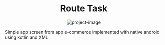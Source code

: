 <h1 align="center" id="title">Route Task</h1>

<p align="center"><img src="https://socialify.git.ci/MohamedElattar22/Route_Task/image?font=Inter&amp;language=1&amp;name=1&amp;owner=1&amp;pattern=Plus&amp;stargazers=1&amp;theme=Light" alt="project-image"></p>

<p id="description">Simple app screen from app e-commerce implemented with native android using kotlin and XML</p>
